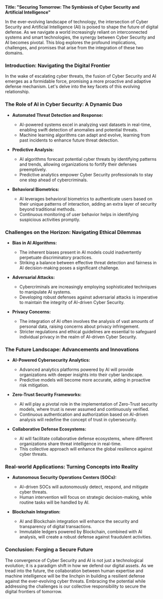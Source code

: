 **Title: "Securing Tomorrow: The Symbiosis of Cyber Security and Artificial Intelligence"**

In the ever-evolving landscape of technology, the intersection of Cyber Security and Artificial Intelligence (AI) is poised to shape the future of digital defense. As we navigate a world increasingly reliant on interconnected systems and smart technologies, the synergy between Cyber Security and AI becomes pivotal. This blog explores the profound implications, challenges, and promises that arise from the integration of these two domains.

### **Introduction: Navigating the Digital Frontier**

In the wake of escalating cyber threats, the fusion of Cyber Security and AI emerges as a formidable force, promising a more proactive and adaptive defense mechanism. Let's delve into the key facets of this evolving relationship.

### **The Role of AI in Cyber Security: A Dynamic Duo**

- **Automated Threat Detection and Response:**
  - AI-powered systems excel in analyzing vast datasets in real-time, enabling swift detection of anomalies and potential threats.
  - Machine learning algorithms can adapt and evolve, learning from past incidents to enhance future threat detection.

- **Predictive Analysis:**
  - AI algorithms forecast potential cyber threats by identifying patterns and trends, allowing organizations to fortify their defenses preemptively.
  - Predictive analytics empower Cyber Security professionals to stay one step ahead of cybercriminals.

- **Behavioral Biometrics:**
  - AI leverages behavioral biometrics to authenticate users based on their unique patterns of interaction, adding an extra layer of security beyond traditional methods.
  - Continuous monitoring of user behavior helps in identifying suspicious activities promptly.

### **Challenges on the Horizon: Navigating Ethical Dilemmas**

- **Bias in AI Algorithms:**
  - The inherent biases present in AI models could inadvertently perpetuate discriminatory practices.
  - Striking a balance between effective threat detection and fairness in AI decision-making poses a significant challenge.

- **Adversarial Attacks:**
  - Cybercriminals are increasingly employing sophisticated techniques to manipulate AI systems.
  - Developing robust defenses against adversarial attacks is imperative to maintain the integrity of AI-driven Cyber Security.

- **Privacy Concerns:**
  - The integration of AI often involves the analysis of vast amounts of personal data, raising concerns about privacy infringement.
  - Stricter regulations and ethical guidelines are essential to safeguard individual privacy in the realm of AI-driven Cyber Security.

### **The Future Landscape: Advancements and Innovations**

- **AI-Powered Cybersecurity Analytics:**
  - Advanced analytics platforms powered by AI will provide organizations with deeper insights into their cyber landscape.
  - Predictive models will become more accurate, aiding in proactive risk mitigation.

- **Zero-Trust Security Frameworks:**
  - AI will play a pivotal role in the implementation of Zero-Trust security models, where trust is never assumed and continuously verified.
  - Continuous authentication and authorization based on AI-driven analysis will redefine the concept of trust in cybersecurity.

- **Collaborative Defense Ecosystems:**
  - AI will facilitate collaborative defense ecosystems, where different organizations share threat intelligence in real-time.
  - This collective approach will enhance the global resilience against cyber threats.

### **Real-world Applications: Turning Concepts into Reality**

- **Autonomous Security Operations Centers (SOCs):**
  - AI-driven SOCs will autonomously detect, respond, and mitigate cyber threats.
  - Human intervention will focus on strategic decision-making, while routine tasks will be handled by AI.

- **Blockchain Integration:**
  - AI and Blockchain integration will enhance the security and transparency of digital transactions.
  - Immutable ledgers powered by Blockchain, combined with AI analysis, will create a robust defense against fraudulent activities.

### **Conclusion: Forging a Secure Future**

The convergence of Cyber Security and AI is not just a technological evolution; it is a paradigm shift in how we defend our digital assets. As we tread into the future, the collaboration between human expertise and machine intelligence will be the linchpin in building a resilient defense against the ever-evolving cyber threats. Embracing the potential while addressing the challenges is our collective responsibility to secure the digital frontiers of tomorrow.
